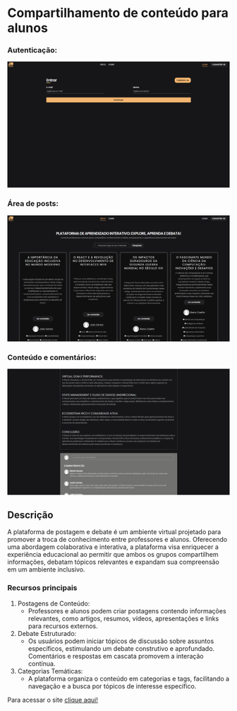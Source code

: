 # Compartilhamento de conteúdo para alunos

<p align="center">
  <h3>Autenticação:</h3>
  <img src="/public/img_site_prof_1.png" width="800" />
  <h3>Área de posts:</h3>
  <img src="/public/img_site_prof_2.png" width="800" />
  <h3>Conteúdo e comentários:</h3>
  <img src="/public/img_site_prof_3.png" width="800" />
</p>

## Descrição

A plataforma de postagem e debate é um ambiente virtual projetado para promover a troca de conhecimento entre professores e alunos. Oferecendo uma abordagem colaborativa e interativa, a plataforma visa enriquecer a experiência educacional ao permitir que ambos os grupos compartilhem informações, debatam tópicos relevantes e expandam sua compreensão em um ambiente inclusivo.

### Recursos principais

1. Postagens de Conteúdo:
   - Professores e alunos podem criar postagens contendo informações relevantes, como artigos, resumos, vídeos, apresentações e links para recursos externos.
1. Debate Estruturado:
   - Os usuários podem iniciar tópicos de discussão sobre assuntos específicos, estimulando um debate construtivo e aprofundado. Comentários e respostas em cascata promovem a interação contínua.
1. Categorias Temáticas:
   - A plataforma organiza o conteúdo em categorias e tags, facilitando a navegação e a busca por tópicos de interesse específico.

Para acessar o site [clique aqui!](https://conteudo-para-alunos.netlify.app/)
